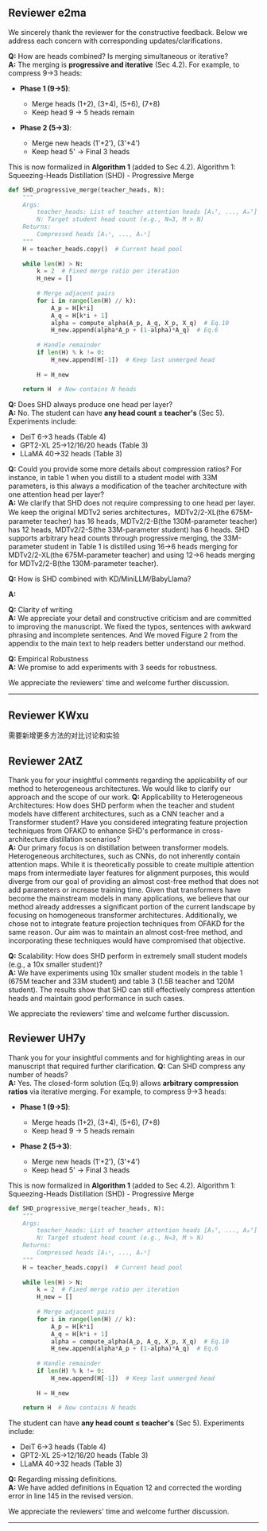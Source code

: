 ## Reviewer e2ma
<!-- 认为babyllama已经在几个任务上超过了T5和OPT，所以效果不够显著，论文中能说明这一点会更好
希望论文中能加入一个明确的算法流程，包括输入、输出、获得蒸馏模型的步骤，期望这个算法流程能回答到：同时结合模型中的所有头吗？还是每层的所有头一次性结合？如果不是，迭代结合是如何进行的？
在表1中，KD+SHD的损失函数是什么？它是否涉及logit蒸馏项和中间注意力图转换蒸馏项？
可以描述一下将MiniLLM与SHD结合的具体含义吗？即损失函数是如何结合的？以及BabyLlama+SHD是什么意思？它是与BabyLlama预训练相同的过程，但使用SHD损失而不是标准的KL散度损失吗？
承诺会补充多个种子的实验
将图2从附录移到主文本中会非常有用

所有层中的头是同时结合的吗？还是迭代结合的？该方法是否总是生成每层一个注意力头？
SHD是如何与KD、BabyLlama和MiniLLM结合的？在这些情况下的损失函数是什么？
能否提供一些关于压缩率的更多细节？例如，在表1中，当你蒸馏到一个有33M参数的学生模型时，这是否总是对教师架构进行修改，每层只有一个注意力头（如果这确实是SHD的工作方式）？
论文中的结果看起来不错，但我仍然对方法的细节以及它如何与其他损失函数结合感到不确定。如果作者能够令人满意地回答这些问题并提供一些清晰度，我愿意重新考虑我的评分。 -->

We sincerely thank the reviewer for the constructive feedback. Below we address each concern with corresponding updates/clarifications.

**Q:** How are heads combined? Is merging simultaneous or iterative?  
**A:** The merging is **progressive and iterative** (Sec 4.2). For example, to compress 9→3 heads:

- **Phase 1 (9→5)**: 
  - Merge heads (1+2), (3+4), (5+6), (7+8) 
  - Keep head 9 → 5 heads remain

- **Phase 2 (5→3)**:
  - Merge new heads (1'+2'), (3'+4')
  - Keep head 5' → Final 3 heads

This is now formalized in **Algorithm 1** (added to Sec 4.2).
Algorithm 1: Squeezing-Heads Distillation (SHD) - Progressive Merge
```python
def SHD_progressive_merge(teacher_heads, N):
    """
    Args:
        teacher_heads: List of teacher attention heads [A₁ᵀ, ..., Aₘᵀ] (e.g., M=9)
        N: Target student head count (e.g., N=3, M > N)
    Returns:
        Compressed heads [A₁ˢ, ..., Aₙˢ]
    """
    H = teacher_heads.copy()  # Current head pool
    
    while len(H) > N:
        k = 2  # Fixed merge ratio per iteration
        H_new = []
        
        # Merge adjacent pairs
        for i in range(len(H) // k):
            A_p = H[k*i]
            A_q = H[k*i + 1]
            alpha = compute_alpha(A_p, A_q, X_p, X_q)  # Eq.10
            H_new.append(alpha*A_p + (1-alpha)*A_q)  # Eq.6
        
        # Handle remainder
        if len(H) % k != 0:
            H_new.append(H[-1])  # Keep last unmerged head
        
        H = H_new
    
    return H  # Now contains N heads
```

**Q:** Does SHD always produce one head per layer?  
**A:** No. The student can have **any head count ≤ teacher's** (Sec 5). Experiments include:
- DeiT 6→3 heads (Table 4)
- GPT2-XL 25→12/16/20 heads (Table 3)
- LLaMA 40→32 heads (Table 3)

**Q:** Could you provide some more details about compression ratios? For instance, in table 1 when you distill to a student model with 33M parameters, is this always a modification of the teacher architecture with one attention head per layer?  
**A:** We clarify that SHD does not require compressing to one head per layer. We keep the original MDTv2 series architectures，MDTv2/2-XL(the 675M-parameter teacher) has 16 heads, MDTv2/2-B(the 130M-parameter teacher) has 12 heads, MDTv2/2-S(the 33M-parameter student) has 6 heads. SHD supports arbitrary head counts through progressive merging, the 33M-parameter student in Table 1 is distilled using 16→6 heads merging for MDTv2/2-XL(the 675M-parameter teacher) and using 12→6 heads merging for MDTv2/2-B(the 130M-parameter teacher).

**Q:** How is SHD combined with KD/MiniLLM/BabyLlama?  
<!-- 在表1中，KD+SHD的损失函数是什么？它是否涉及logit蒸馏项和中间注意力图转换蒸馏项？
可以描述一下将MiniLLM与SHD结合的具体含义吗？即损失函数是如何结合的？以及BabyLlama+SHD是什么意思？它是与BabyLlama预训练相同的过程，但使用SHD损失而不是标准的KL散度损失吗？ 
SHD是如何与KD、BabyLlama和MiniLLM结合的？在这些情况下的损失函数是什么？
-->
**A:** 




**Q:** Clarity of writing  
**A:** We appreciate your detail and constructive criticism and are committed to improving the manuscript. We fixed the typos, sentences with awkward phrasing and incomplete sentences. And We moved Figure 2 from the appendix to the main text to help readers better understand our method.


**Q:** Empirical Robustness  
**A:** We promise to add experiments with 3 seeds for robustness.

We appreciate the reviewers' time and welcome further discussion.

---

## Reviewer KWxu
需要新增更多方法的对比讨论和实验

## Reviewer 2AtZ
<!-- 异构架构的适用性：当教师和学生模型具有不同架构（例如CNN教师和变压器学生）时，SHD的表现如何？
与OFAKD整合：是否考虑过整合OFAKD中的特征投影技术以增强SHD在跨架构蒸馏场景中的表现？
可扩展性：SHD在极小的学生模型（例如10倍小的学生模型）中的表现如何？ -->
Thank you for your insightful comments regarding the applicability of our method to heterogeneous architectures. We would like to clarify our approach and the scope of our work.
**Q:** Applicability to Heterogeneous Architectures: How does SHD perform when the teacher and student models have different architectures, such as a CNN teacher and a Transformer student?​ Have you considered integrating feature projection techniques from OFAKD to enhance SHD's performance in cross-architecture distillation scenarios?​  
**A:** Our primary focus is on distillation between transformer models. Heterogeneous architectures, such as CNNs, do not inherently contain attention maps. While it is theoretically possible to create multiple attention maps from intermediate layer features for alignment purposes, this would diverge from our goal of providing an almost cost-free method that does not add parameters or increase training time. Given that transformers have become the mainstream models in many applications, we believe that our method already addresses a significant portion of the current landscape by focusing on homogeneous transformer architectures.
Additionally, we chose not to integrate feature projection techniques from OFAKD for the same reason. Our aim was to maintain an almost cost-free method, and incorporating these techniques would have compromised that objective.

**Q:** Scalability: How does SHD perform in extremely small student models (e.g., a 10x smaller student)?​  
**A:** We have experiments using 10x smaller student models in the table 1 (675M teacher and 33M student) and table 3 (1.5B teacher and 120M student). The results show that SHD can still effectively compress attention heads and maintain good performance in such cases.

We appreciate the reviewers' time and welcome further discussion.

## Reviewer UH7y
Thank you for your insightful comments and for highlighting areas in our manuscript that required further clarification. 
**Q:** Can SHD compress any number of heads?  
**A:** Yes. The closed-form solution (Eq.9) allows **arbitrary compression ratios** via iterative merging. For example, to compress 9→3 heads:
- **Phase 1 (9→5)**: 
  - Merge heads (1+2), (3+4), (5+6), (7+8) 
  - Keep head 9 → 5 heads remain

- **Phase 2 (5→3)**:
  - Merge new heads (1'+2'), (3'+4')
  - Keep head 5' → Final 3 heads

This is now formalized in **Algorithm 1** (added to Sec 4.2).
Algorithm 1: Squeezing-Heads Distillation (SHD) - Progressive Merge
```python
def SHD_progressive_merge(teacher_heads, N):
    """
    Args:
        teacher_heads: List of teacher attention heads [A₁ᵀ, ..., Aₘᵀ] (e.g., M=9)
        N: Target student head count (e.g., N=3, M > N)
    Returns:
        Compressed heads [A₁ˢ, ..., Aₙˢ]
    """
    H = teacher_heads.copy()  # Current head pool
    
    while len(H) > N:
        k = 2  # Fixed merge ratio per iteration
        H_new = []
        
        # Merge adjacent pairs
        for i in range(len(H) // k):
            A_p = H[k*i]
            A_q = H[k*i + 1]
            alpha = compute_alpha(A_p, A_q, X_p, X_q)  # Eq.10
            H_new.append(alpha*A_p + (1-alpha)*A_q)  # Eq.6
        
        # Handle remainder
        if len(H) % k != 0:
            H_new.append(H[-1])  # Keep last unmerged head
        
        H = H_new
    
    return H  # Now contains N heads
```

The student can have **any head count ≤ teacher's** (Sec 5). Experiments include:
- DeiT 6→3 heads (Table 4)
- GPT2-XL 25→12/16/20 heads (Table 3)
- LLaMA 40→32 heads (Table 3)

**Q:** Regarding missing definitions.  
**A:** We have added definitions in Equation 12 and corrected the wording error in line 145 in the revised version.

We appreciate the reviewers' time and welcome further discussion.

---


